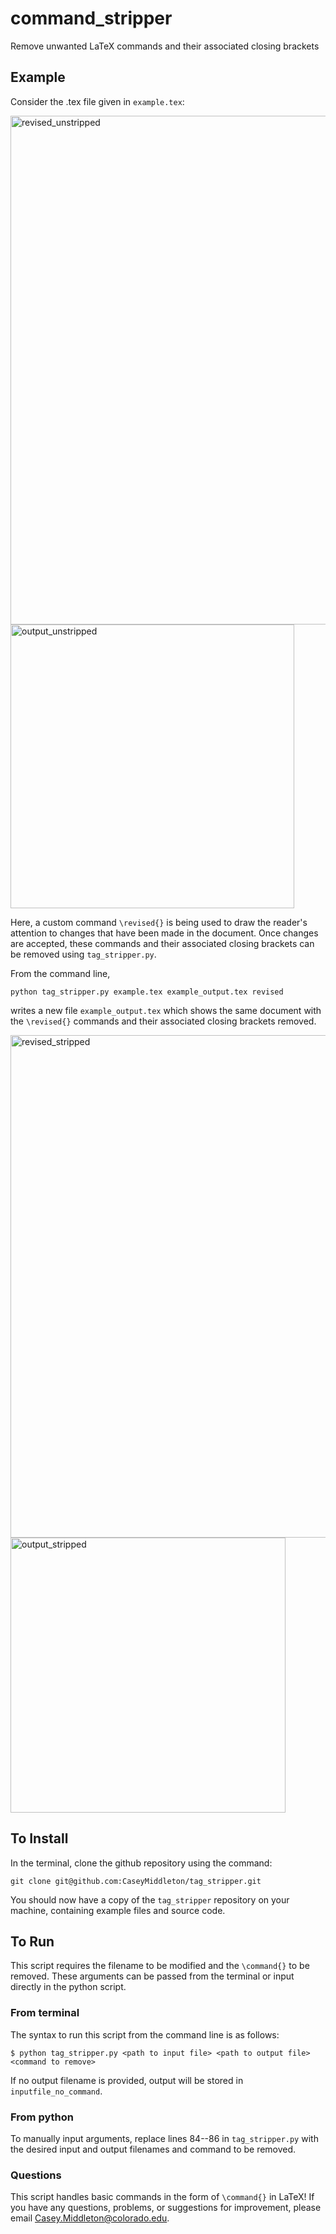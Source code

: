# command_stripper
Remove unwanted LaTeX commands and their associated closing brackets

## Example
Consider the .tex file given in `example.tex`:

<img width="814" alt="revised_unstripped" src="https://user-images.githubusercontent.com/67121429/164489012-dd3a6afb-5c2f-4d98-9cc2-a5197a1e6ac5.png">
<img width="454" alt="output_unstripped" src="https://user-images.githubusercontent.com/67121429/164488183-85aa5288-a44a-4657-af0c-17aa3518feb6.png">

Here, a custom command `\revised{}` is being used to draw the reader's attention to changes that have been made in the document. Once changes are accepted, these commands and their associated closing brackets can be removed using `tag_stripper.py`. 

From the command line,

`python tag_stripper.py example.tex example_output.tex revised`

writes a new file `example_output.tex` which shows the same document with the `\revised{}` commands and their associated closing brackets removed.

<img width="804" alt="revised_stripped" src="https://user-images.githubusercontent.com/67121429/164488235-af2d21d1-58ea-43ce-9141-fe8696ed92f2.png">
<img width="440" alt="output_stripped" src="https://user-images.githubusercontent.com/67121429/164488246-c59df21e-7b31-49c0-b4cd-ef5c7e305c27.png">


## To Install
In the terminal, clone the github repository using the command:

`git clone git@github.com:CaseyMiddleton/tag_stripper.git`

You should now have a copy of the `tag_stripper` repository on your machine, containing example files and source code. 

## To Run

This script requires the filename to be modified and the `\command{}` to be removed. These arguments can be passed from the terminal or input directly in the python script.

### From terminal

The syntax to run this script from the command line is as follows:
``` 
$ python tag_stripper.py <path to input file> <path to output file> <command to remove>
```
If no output filename is provided, output will be stored in `inputfile_no_command`.

### From python 

To manually input arguments, replace lines 84--86 in `tag_stripper.py` with the desired input and output filenames and command to be removed.

### Questions
This script handles basic commands in the form of `\command{}` in LaTeX! If you have any questions, problems, or suggestions for improvement, please email <Casey.Middleton@colorado.edu>.
